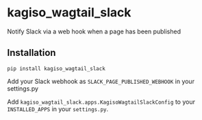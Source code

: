 # kagiso_wagtail_slack
Notify Slack via a web hook when a page has been published

## Installation
`pip install kagiso_wagtail_slack`

Add your Slack webhook as `SLACK_PAGE_PUBLISHED_WEBHOOK` in your settings.py

Add `kagiso_wagtail_slack.apps.KagisoWagtailSlackConfig` to your `INSTALLED_APPS` in your `settings.py`.


